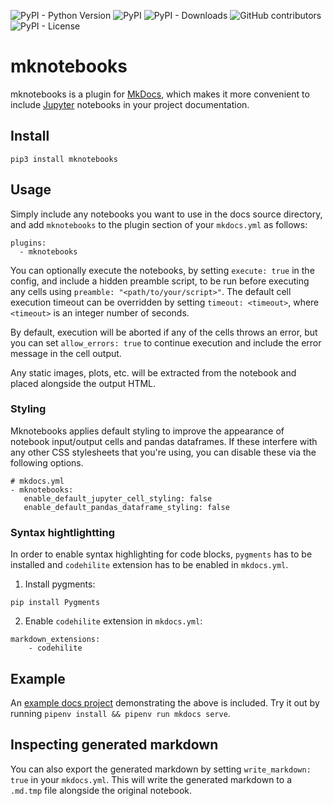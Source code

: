 ![PyPI - Python Version](https://img.shields.io/pypi/pyversions/mknotebooks)
![PyPI](https://img.shields.io/pypi/v/mknotebooks)
![PyPI - Downloads](https://img.shields.io/pypi/dm/mknotebooks)
![GitHub contributors](https://img.shields.io/github/contributors/timvink/mknotebooks)
![PyPI - License](https://img.shields.io/pypi/l/mknotebooks)

# mknotebooks

mknotebooks is a plugin for [MkDocs](https://mkdocs.org), which makes it more convenient to include [Jupyter](https://jupyter.org) notebooks in your project documentation.

## Install

`pip3 install mknotebooks`

## Usage

Simply include any notebooks you want to use in the docs source directory, and add `mknotebooks` to the plugin section of your `mkdocs.yml` as follows:

```
plugins:
  - mknotebooks
```

You can optionally execute the notebooks, by setting `execute: true` in the config, and include a hidden preamble script, to be run before executing any cells using `preamble: "<path/to/your/script>"`. The default cell execution timeout can be overridden by setting `timeout: <timeout>`, where `<timeout>` is an integer number of seconds.

By default, execution will be aborted if any of the cells throws an error, but you can set `allow_errors: true` to continue execution and include the error message in the cell output.

Any static images, plots, etc. will be extracted from the notebook and placed alongside the output HTML.

### Styling

Mknotebooks applies default styling to improve the appearance of notebook input/output cells and pandas dataframes. If these interfere with any other CSS stylesheets that you're using, you can disable these via the following options.

```
# mkdocs.yml
- mknotebooks:
   enable_default_jupyter_cell_styling: false
   enable_default_pandas_dataframe_styling: false
```

### Syntax hightlightting

In order to enable syntax highlighting for code blocks, `pygments` has to be installed and `codehilite` extension has to be enabled in `mkdocs.yml`.

1. Install pygments:

```
pip install Pygments
```

2. Enable `codehilite` extension in `mkdocs.yml`:

```
markdown_extensions:
    - codehilite
```

## Example

An [example docs project](examples/execute_with_preamble) demonstrating the above is included. Try it out by running `pipenv install && pipenv run mkdocs serve`.

## Inspecting generated markdown

You can also export the generated markdown by setting `write_markdown: true` in your `mkdocs.yml`. This will write the generated markdown to a `.md.tmp` file alongside the original notebook.
